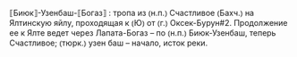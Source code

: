---
---

⟦Биюк⟧-Узенбаш-⟦Богаз⟧
: тропа из ⦅н.п.⦆ Счастливое ⦅Бахч.⦆ на Ялтинскую яйлу, проходящая к ⦅Ю⦆ от ⦅г.⦆ Оксек-Бурун#2. Продолжение ее к Ялте ведет через Лапата-Богаз – по ⦅н.п.⦆ Биюк-Узенбаш, теперь Счастливое; ⦅тюрк.⦆ узен баш – начало, исток реки.
